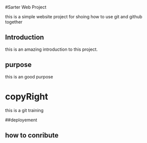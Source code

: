 #Sarter Web Project 

this is a simple website project for shoing  how to 
use git and github together

## Introduction

this is an amazing introduction to this project.

## purpose

this is an good purpose 

 # copyRight
this is a git training 

##deployement

## how to conribute

